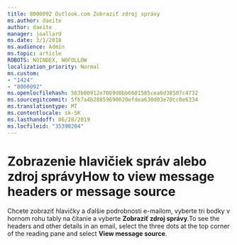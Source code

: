 ```yaml
---
title: 8000092 Outlook.com Zobraziť zdroj správy
ms.author: daeite
author: daeite
manager: joallard
ms.date: 3/1/2018
ms.audience: Admin
ms.topic: article
ROBOTS: NOINDEX, NOFOLLOW
localization_priority: Normal
ms.custom:
- "1424"
- "8000092"
ms.openlocfilehash: 563b00912e7089d0bb6601585cea6d38507c4732
ms.sourcegitcommit: 5fb7a4b28859690020efdea630d03e70cc0e6334
ms.translationtype: MT
ms.contentlocale: sk-SK
ms.lasthandoff: 06/28/2019
ms.locfileid: "35390204"
---
```

# <a name="how-to-view-message-headers-or-message-source"></a><span data-ttu-id="e58ab-102">Zobrazenie hlavičiek správ alebo zdroj správy</span><span class="sxs-lookup"><span data-stu-id="e58ab-102">How to view message headers or message source</span></span>

<span data-ttu-id="e58ab-103">Chcete zobraziť hlavičky a ďalšie podrobnosti e-mailom, vyberte tri bodky v hornom rohu tably na čítanie a vyberte **Zobraziť zdroj správy**.</span><span class="sxs-lookup"><span data-stu-id="e58ab-103">To see the headers and other details in an email, select the three dots at the top corner of the reading pane and select **View message source**.</span></span>
